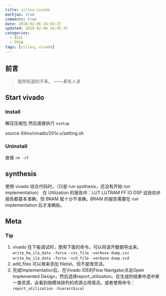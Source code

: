 ```yaml
---
title: xilinx-vivado
mathjax: true
comments: true
date: 2018-02-06 16:45:37
updated: 2018-02-06 16:45:37
categories:
  - ASIC
  - FPGA
tags: [xilinx, vivado]
---
```


## 前言

> 我所知道的不多。
> ——*某名人言*

## Start vivado
### Install
解压压缩包
然后直接执行 `xsetup`

source Xilinx/vivado/201x.x/setting.sh

### Uninstall
直接 `rm -rf`

## synthesis
使用 vivado 综合代码时，（只是 run systhesis，还没有开始 run implementation）
在 Utilization 的报告中：LUT LUTRAM FF IO DSP 这些初步报告都基本准确，但 BRAM
就十分不准确。BRAM 的报告需要在 run implementation 后才准确些。


## Meta
### Tip
1. vivado 在下板调试时，使用下面的命令，可以将波开数据导出来。
  `write_hw_ila_data -force -csv_file -verbose dump.csv`
  `write_hw_ila_data -force -vcd_file -verbose dump.vcd`
1. add_files 可以用来添加 filelist。但不是很灵活。
1. 完成Implementation后，在Vivado IDE的Flow Navigator点击Open Implemented Design，然后选择report_utilization。在生成的结果中选中某一类资源，会看到按模块排列的资源占用情况。或者使用命令：`report_utilization -hierarchical`
